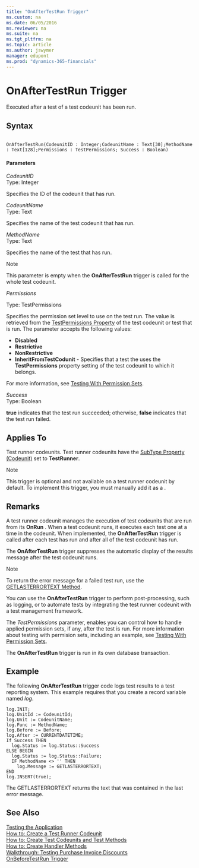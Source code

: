 ```yaml
---
title: "OnAfterTestRun Trigger"
ms.custom: na
ms.date: 06/05/2016
ms.reviewer: na
ms.suite: na
ms.tgt_pltfrm: na
ms.topic: article
ms.author: jswymer
manager: edupont
ms.prod: "dynamics-365-financials"
---
```

# OnAfterTestRun Trigger
Executed after a test  of a test codeunit has been run.  

## Syntax  

```  

OnAfterTestRun(CodeunitID : Integer;CodeunitName : Text[30];MethodName : Text[128];Permissions : TestPermissions; Success : Boolean)  
```  

#### Parameters  
*CodeunitID*  
Type: Integer  

Specifies the ID of the codeunit that has run.  

*CodeunitName*  
Type: Text  

Specifies the name of the test codeunit that has run.  

*MethodName*  
Type: Text  

Specifies the name of the test  that has run.  

> [!NOTE]  
>  This parameter is empty when the **OnAfterTestRun** trigger is called for the whole test codeunit.  

*Permissions*

Type: TestPermissions

Specifies the permission set level to use on the test run. The value is retrieved from the [TestPermissions Property](../devenv-testing-permissionsets.md) of the test codeunit or test  that is run. The parameter accepts the following values:

*   **Disabled**
*   **Restrictive**
*   **NonRestrictive**
*   **InheritFromTestCodunit** - Specifies that a test the  uses the **TestPermissions** property setting of the test codeunit to which it belongs.

For more information, see [Testing With Permission Sets](testing-permissionsets.md).

 *Success*  
 Type: Boolean  

 **true** indicates that the test  run succeeded; otherwise, **false** indicates that the test  run failed.  

## Applies To  
 Test runner codeunits. Test runner codeunits have the [SubType Property \(Codeunit\)](SubType-Property-Codeunit.md) set to **TestRunner**.  

> [!NOTE]  
>  This trigger is optional and not available on a test runner codeunit by default. To implement this trigger, you must manually add it as a .  

## Remarks  
 A test runner codeunit manages the execution of test codeunits that are run from its **OnRun** . When a test codeunit runs, it executes each test  one at a time in the codeunit. When implemented, the **OnAfterTestRun** trigger is called after each test  has run and after all of the test codeunit has run.

The **OnAfterTestRun** trigger suppresses the automatic display of the results message after the test codeunit runs.

> [!NOTE]  
>  To return the error message for a failed test  run, use the [GETLASTERRORTEXT Method](../methods/devenv-GETLASTERRORTEXT-Method.md).  


You can use the **OnAfterTestRun** trigger to perform post-processing, such as logging, or to automate tests by integrating the test runner codeunit with a test management framework.

The *TestPermissions* parameter, enables you can control how to handle applied permission sets, if any, after the test is run. For more information about testing with permision sets, including an example, see [Testing With Permission Sets](testing-permissionsets.md).

The **OnAfterTestRun** trigger is run in its own database transaction.


## Example  
 The following **OnAfterTestRun** trigger code logs test results to a test reporting system. This example requires that you create a record variable named *log*.  

```  
log.INIT;  
log.UnitId := CodeunitId;  
log.Unit := CodeunitName;  
log.Func := MethodName;  
log.Before := Before;  
log.After := CURRENTDATETIME;  
If Success THEN  
  log.Status := log.Status::Success  
ELSE BEGIN  
  log.Status := log.Status::Failure;  
  IF MethodName <> '' THEN  
    log.Message := GETLASTERRORTEXT;  
END  
log.INSERT(true);  
```  

 The GETLASTERRORTEXT  returns the text that was contained in the last error message.  

## See Also  
 [Testing the Application](Testing-the-Application.md)   
 [How to: Create a Test Runner Codeunit](How-to-Create-a-Test-Runner-Codeunit.md)   
 [How to: Create Test Codeunits and Test Methods](How-to-Create-Test-Codeunits-and-Test-Methods.md)   
 [How to: Create Handler Methods](How-to-Create-Handler-Methods.md)   
 [Walkthrough: Testing Purchase Invoice Discounts](Walkthrough-Testing-Purchase-Invoice-Discounts.md)   
 [OnBeforeTestRun Trigger](devenv-OnBeforeTestRun-Trigger.md)
